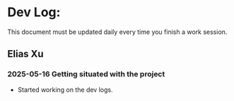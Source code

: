 # Dev Log:

This document must be updated daily every time you finish a work session.

## Elias Xu

### 2025-05-16 Getting situated with the project

- Started working on the dev logs.

